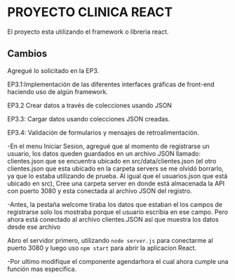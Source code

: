 # PROYECTO CLINICA REACT

El proyecto esta utilizando el framework o libreria react.

## Cambios

Agregué lo solicitado en la EP3.

EP3.1:Implementación de las diferentes interfaces gráficas de front-end haciendo uso de algún framework.

EP3.2 Crear datos a través de colecciones usando JSON

EP3.3: Cargar datos usando colecciones JSON creadas.

EP3.4: Validación de formularios y mensajes de retroalimentación.


-En el menu Iniciar Sesion, agregué que al momento de registrarse un usuario, los datos queden guardados en un archivo JSON llamado:
clientes.json que se encuentra ubicado en src/data/clientes.json (el otro clientes.json que esta ubicado en la carpeta servers se me olvidó borrarlo,
ya que lo estaba utilizando de prueba. Al igual que el usuarios.json que está ubicado en src), Cree una carpeta server en donde está almacenada la API
con puerto 3080 y esta conectada al archivo JSON del registro.

-Antes, la pestaña welcome tiraba los datos que estaban el los campos de registrarse solo los mostraba porque el usuario escribia en ese campo. 
Pero ahora está conectado al archivo clientes.JSON así que muestra los datos desde ese archivo

Abro el servidor primero, utilizando `node server.js` para conectarme al puerto 3080 y luego uso `npm start` para abrir la aplicacion React.

-Por ultimo modifique el componente agendarhora el cual ahora cumple una función mas especifica.
